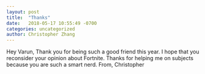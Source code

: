 ```yaml
---
layout: post
title:  "Thanks"
date:   2018-05-17 10:55:49 -0700
categories: uncategorized
author: Christopher Zhang
---
```


Hey Varun,
Thank you for being such a good friend this year. I hope that you reconsider your opinion about Fortnite. 
Thanks for helping me on subjects because you are such a smart nerd.
From,
Christopher
